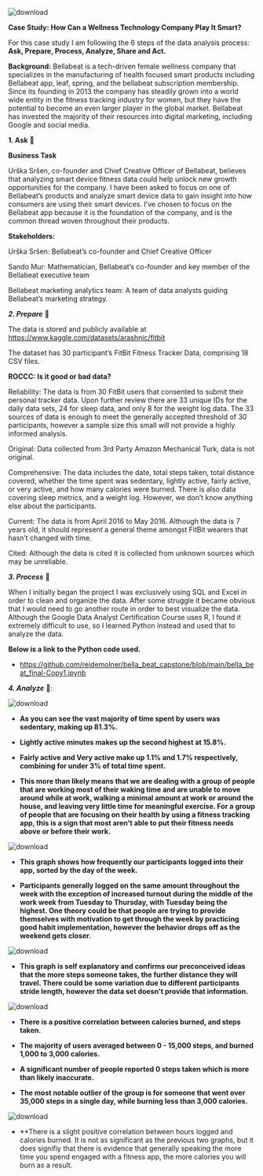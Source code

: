 ![download](https://user-images.githubusercontent.com/125325076/230917985-81e5bd8f-8b06-41f9-9a5a-f9295a125cdb.jpg)

**Case Study: How Can a Wellness Technology Company Play It Smart?**

For this case study I am following the 6 steps of the data analysis process: **Ask, Prepare, Process, Analyze, Share and Act.**


**Background:** Bellabeat is a tech-driven female wellness company that specializes in the manufacturing of health focused smart products including Bellabeat app, leaf, spring, and the bellabeat subscription membership. Since its founding in 2013 the company has steadily grown into a world wide entity in the fitness tracking industry for women, but they have the potential to become an even larger player in the global market. Bellabeat has invested the majority of their resources into digital marketing, including Google and social media. 

**1. Ask** :turtle:

**Business Task**

Urška Sršen, co-founder and Chief Creative Officer of Bellabeat, believes that analyzing smart device fitness data could help unlock new growth opportunities for the company. I have been asked to focus on one of Bellabeat’s products and analyze smart device data to gain insight into how consumers are using their smart devices. I’ve chosen to focus on the Bellabeat app because it is the foundation of the company, and is the common thread woven throughout their products. 

**Stakeholders:**

Urška Sršen: Bellabeat’s co-founder and Chief Creative Officer

Sando Mur: Mathematician, Bellabeat’s co-founder and key member of the Bellabeat executive team

Bellabeat marketing analytics team: A team of data analysts guiding Bellabeat’s marketing strategy. 

***2. Prepare*** :mage:

The data is stored and publicly available at https://www.kaggle.com/datasets/arashnic/fitbit

The dataset has 30 participant’s FitBit Fitness Tracker Data, comprising 18 CSV files.

**ROCCC: Is it good or bad data?**

Reliability: The data is from 30 FitBit users that consented to submit their personal tracker data. Upon further review there are 33 unique IDs for the daily data sets, 24 for sleep data, and only 8 for the weight log data. The 33 sources of data is enough to meet the generally accepted threshold of 30 participants, however a sample size this small will not provide a highly informed analysis. 

Original: Data collected from 3rd Party Amazon Mechanical Turk, data is not original.

Comprehensive: The data includes the date, total steps taken, total distance covered, whether the time spent was sedentary, lightly active, fairly active, or very active, and how many calories were burned. There is also data covering sleep metrics, and a weight log. However, we don’t know anything else about the participants.

Current: The data is from April 2016 to May 2016. Although the data is 7 years old, it should represent a general theme amongst FitBit wearers that hasn’t changed with time. 

Cited: Although the data is cited it is collected from unknown sources which may be unreliable.

***3. Process*** :muscle:

When I initially began the project I was exclusively using SQL and Excel in order to clean and organize the data. After some struggle it became obvious that I would need to go another route in order to best visualize the data. Although the Google Data Analyst Certification Course uses R, I found it extremely difficult to use, so I learned Python instead and used that to analyze the data.

**Below is a link to the Python code used.** 

+ https://github.com/reidemolner/bella_beat_capstone/blob/main/bella_beat_final-Copy1.ipynb





***4. Analyze*** 📰:


![download](https://user-images.githubusercontent.com/125325076/231813661-39dac2a6-8c9c-4045-b75a-9ddbd0aba27f.png)

+ **As you can see the vast majority of time spent by users was sedentary, making up 81.3%.**

+ **Lightly active minutes makes up the second highest at 15.8%.**

+ **Fairly active and Very active make up 1.1% and 1.7% respectively, combining for under 3% of total time spent.**

+ **This more than likely means that we are dealing with a group of people that are working most of their waking time and are unable to move around while at work, walking a minimal amount at work or around the house, and leaving very little time for meaningful exercise. For a group of people that are focusing on their health by using a fitness tracking app, this is a sign that most aren't able to put their fitness needs above or before their work.**


![download](https://user-images.githubusercontent.com/125325076/231813937-ad9e1089-a217-4579-b26c-e429bcfb4ad4.png)

+ **This graph shows how frequently our participants logged into their app, sorted by the day of the week.** 

+ **Participants generally logged on the same amount throughout the week with the exception of increased turnout during the middle of the work week from Tuesday to Thursday, with Tuesday being the highest. One theory could be that people are trying to provide themselves with motivation to get through the week by practicing good habit implementation, however the behavior drops off as the weekend gets closer.**  


![download](https://user-images.githubusercontent.com/125325076/231813738-74aba1ab-ff11-41c0-811c-636092fb9c74.png)

+ **This graph is self explanatory and confirms our preconceived ideas that the more steps someone takes, the further distance they will travel. There could be some variation due to different participants stride length, however the data set doesn't provide that information.**




![download](https://user-images.githubusercontent.com/125325076/231813862-88661173-0393-4552-b756-f5f709b73f60.png)

+ **There is a positive correlation between calories burned, and steps taken.**

+ **The majority of users averaged between 0 - 15,000 steps, and burned 1,000 to 3,000 calories.**

+ **A significant number of people reported 0 steps taken which is more than likely inaccurate.**

+ **The most notable outlier of the group is for someone that went over 35,000 steps in a single day, while burning less than 3,000 calories.**



![download](https://user-images.githubusercontent.com/125325076/231813899-213c98ff-db4a-4e80-a6f9-4b93a69c1bdc.png)

+ **There is a slight positive correlation between hours logged and calories burned. It is not as significant as the previous two graphs, but it does signifiy that there is evidence that generally speaking the more time you spend engaged with a fitness app, the more calories you will burn as a result. 



